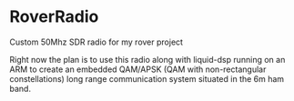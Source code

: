 ﻿# RoverRadio
Custom 50Mhz SDR radio for my rover project

Right now the plan is to use this radio along with liquid-dsp running on an ARM to create an embedded QAM/APSK (QAM with non-rectangular constellations) long range communication system situated in the 6m ham band.
